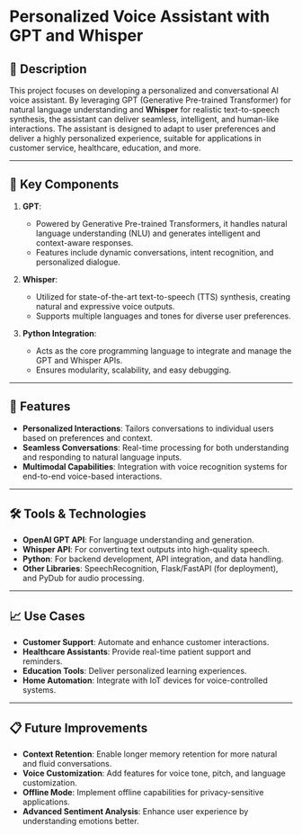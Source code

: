 

# Personalized Voice Assistant with GPT and Whisper

## 📜 Description  
This project focuses on developing a personalized and conversational AI voice assistant. By leveraging GPT (Generative Pre-trained Transformer) for natural language understanding and **Whisper** for realistic text-to-speech synthesis, the assistant can deliver seamless, intelligent, and human-like interactions. The assistant is designed to adapt to user preferences and deliver a highly personalized experience, suitable for applications in customer service, healthcare, education, and more.

---

## 🚀 Key Components  
1. **GPT**:  
   - Powered by Generative Pre-trained Transformers, it handles natural language understanding (NLU) and generates intelligent and context-aware responses.  
   - Features include dynamic conversations, intent recognition, and personalized dialogue.  

2. **Whisper**:  
   - Utilized for state-of-the-art text-to-speech (TTS) synthesis, creating natural and expressive voice outputs.  
   - Supports multiple languages and tones for diverse user preferences.

3. **Python Integration**:  
   - Acts as the core programming language to integrate and manage the GPT and Whisper APIs.  
   - Ensures modularity, scalability, and easy debugging.

---

## 🌟 Features  
- **Personalized Interactions**: Tailors conversations to individual users based on preferences and context.  
- **Seamless Conversations**: Real-time processing for both understanding and responding to natural language inputs.  
- **Multimodal Capabilities**: Integration with voice recognition systems for end-to-end voice-based interactions.  

---

## 🛠️ Tools & Technologies  
- **OpenAI GPT API**: For language understanding and generation.  
- **Whisper API**: For converting text outputs into high-quality speech.  
- **Python**: For backend development, API integration, and data handling.  
- **Other Libraries**: SpeechRecognition, Flask/FastAPI (for deployment), and PyDub for audio processing.

---

## 📈 Use Cases  
- **Customer Support**: Automate and enhance customer interactions.  
- **Healthcare Assistants**: Provide real-time patient support and reminders.  
- **Education Tools**: Deliver personalized learning experiences.  
- **Home Automation**: Integrate with IoT devices for voice-controlled systems.

---

## 📋 Future Improvements  
- **Context Retention**: Enable longer memory retention for more natural and fluid conversations.  
- **Voice Customization**: Add features for voice tone, pitch, and language customization.  
- **Offline Mode**: Implement offline capabilities for privacy-sensitive applications.  
- **Advanced Sentiment Analysis**: Enhance user experience by understanding emotions better.  

